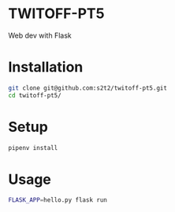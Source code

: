 # TWITOFF-PT5

Web dev with Flask

# Installation

```sh
git clone git@github.com:s2t2/twitoff-pt5.git
cd twitoff-pt5/
```

# Setup

```sh
pipenv install
```

# Usage

```sh
FLASK_APP=hello.py flask run
```
